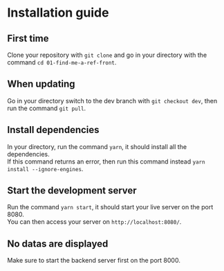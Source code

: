 # Installation guide

## First time
Clone your repository with `git clone` and go in your directory with the command `cd 01-find-me-a-ref-front`.

## When updating
Go in your directory switch to the dev branch with `git checkout dev`, then run the command `git pull`.

## Install dependencies
In your directory, run the command `yarn`, it should install all the dependencies.  
If this command returns an error, then run this command instead `yarn install --ignore-engines`.

## Start the development server
Run the command `yarn start`, it should start your live server on the port 8080.  
You can then access your server on `http://localhost:8080/`.

## No datas are displayed
Make sure to start the backend server first on the port 8000.
